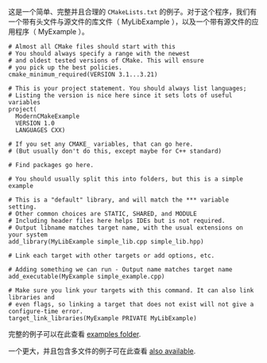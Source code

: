 这是一个简单、完整并且合理的 `CMakeLists.txt` 的例子。对于这个程序，我们有一个带有头文件与源文件的库文件（ MyLibExample ），以及一个带有源文件的应用程序（ MyExample ）。

```
# Almost all CMake files should start with this
# You should always specify a range with the newest
# and oldest tested versions of CMake. This will ensure
# you pick up the best policies.
cmake_minimum_required(VERSION 3.1...3.21)

# This is your project statement. You should always list languages;
# Listing the version is nice here since it sets lots of useful variables
project(
  ModernCMakeExample
  VERSION 1.0
  LANGUAGES CXX)

# If you set any CMAKE_ variables, that can go here.
# (But usually don't do this, except maybe for C++ standard)

# Find packages go here.

# You should usually split this into folders, but this is a simple example

# This is a "default" library, and will match the *** variable setting.
# Other common choices are STATIC, SHARED, and MODULE
# Including header files here helps IDEs but is not required.
# Output libname matches target name, with the usual extensions on your system
add_library(MyLibExample simple_lib.cpp simple_lib.hpp)

# Link each target with other targets or add options, etc.

# Adding something we can run - Output name matches target name
add_executable(MyExample simple_example.cpp)

# Make sure you link your targets with this command. It can also link libraries and
# even flags, so linking a target that does not exist will not give a configure-time error.
target_link_libraries(MyExample PRIVATE MyLibExample)
```

完整的例子可以在此查看 [examples folder](https://github.com/Modern-CMake-CN/Modern-CMake-zh_CN/tree/master/examples/simple-project).

一个更大，并且包含多文件的例子可在此查看 [also available](https://github.com/Modern-CMake-CN/Modern-CMake-zh_CN/tree/master/examples/extended-project).